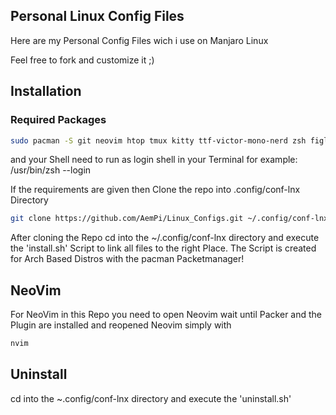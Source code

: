 ## Personal Linux Config Files

Here are my Personal Config Files wich i use on Manjaro Linux

Feel free to fork and customize it ;)

## Installation

### Required Packages

```Bash
sudo pacman -S git neovim htop tmux kitty ttf-victor-mono-nerd zsh figlet fzf
```

and your Shell need to run as login shell in your Terminal for example:  /usr/bin/zsh --login

If the requirements are given then Clone the repo into .config/conf-lnx Directory

```Bash
git clone https://github.com/AemPi/Linux_Configs.git ~/.config/conf-lnx
```

After cloning the Repo cd into the ~/.config/conf-lnx directory and execute the 'install.sh' Script to link all files to the right Place.
The Script is created for Arch Based Distros with the pacman Packetmanager!

## NeoVim

For NeoVim in this Repo you need to open Neovim wait until Packer and the Plugin are installed
and reopened Neovim simply with

```Bash
nvim
```


## Uninstall
cd into the ~.config/conf-lnx directory and execute the 'uninstall.sh'
